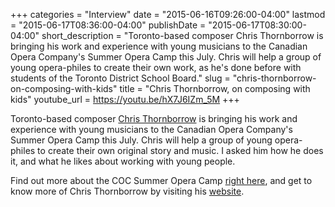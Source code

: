 +++
categories = "Interview"
date = "2015-06-16T09:26:00-04:00"
lastmod = "2015-06-17T08:36:00-04:00"
publishDate = "2015-06-17T08:30:00-04:00"
short_description = "Toronto-based composer Chris Thornborrow is bringing his work and experience with young musicians to the Canadian Opera Company's Summer Opera Camp this July. Chris will help a group of young opera-philes to create their own work, as he's done before with students of the Toronto District School Board."
slug = "chris-thornborrow-on-composing-with-kids"
title = "Chris Thornborrow, on composing with kids"
youtube_url = https://youtu.be/hX7J6IZm_5M
+++

Toronto-based composer [Chris Thornborrow](/scene/people/chris-thornborrow/) is bringing his work and experience with young musicians to the Canadian Opera Company's Summer Opera Camp this July. Chris will help a group of young opera-philes to create their own original story and music. I asked him how he does it, and what he likes about working with young people.

Find out more about the COC Summer Opera Camp [right here](http://www.coc.ca/exploreandlearn/children/summeroperacamp), and get to know more of Chris Thornborrow by visiting his [website](http://www.christhornborrow.com/Chris_Thornborrow/Home.html).
